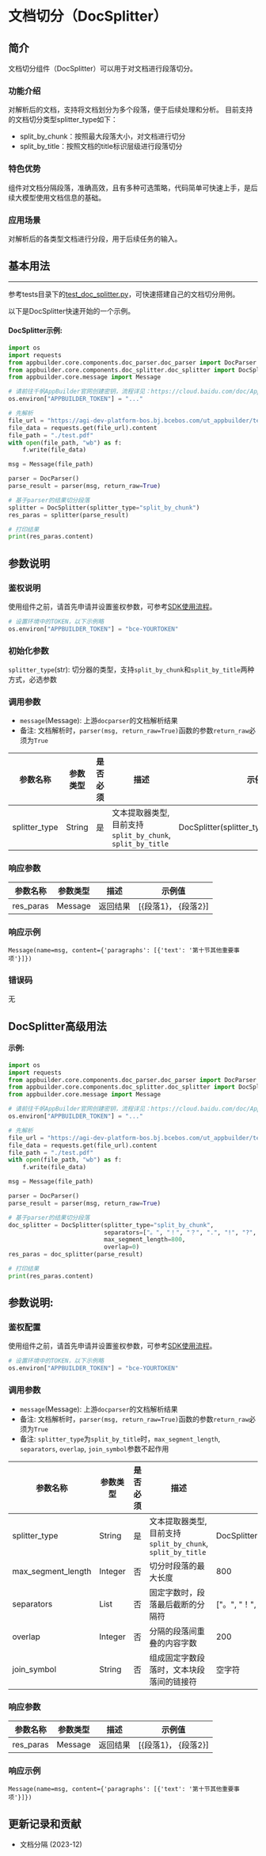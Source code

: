 # 文档切分（DocSplitter）

## 简介
文档切分组件（DocSplitter）可以用于对文档进行段落切分。

### 功能介绍
对解析后的文档，支持将文档划分为多个段落，便于后续处理和分析。
目前支持的文档切分类型splitter_type如下：
*  split_by_chunk：按照最大段落大小，对文档进行切分
*  split_by_title：按照文档的title标识层级进行段落切分

### 特色优势
组件对文档分隔段落，准确高效，且有多种可选策略，代码简单可快速上手，是后续大模型使用文档信息的基础。


### 应用场景
对解析后的各类型文档进行分段，用于后续任务的输入。


## 基本用法
---
参考tests目录下的[test_doc_splitter.py](https://github.com/baidubce/app-builder/blob/master/appbuilder/tests/test_doc_splitter.py)，可快速搭建自己的文档切分用例。

以下是DocSplitter快速开始的一个示例。

#### DocSplitter示例:

```python
import os
import requests
from appbuilder.core.components.doc_parser.doc_parser import DocParser
from appbuilder.core.components.doc_splitter.doc_splitter import DocSplitter
from appbuilder.core.message import Message

# 请前往千帆AppBuilder官网创建密钥，流程详见：https://cloud.baidu.com/doc/AppBuilder/s/Olq6grrt6#1%E3%80%81%E5%88%9B%E5%BB%BA%E5%AF%86%E9%92%A5
os.environ["APPBUILDER_TOKEN"] = "..."

# 先解析
file_url = "https://agi-dev-platform-bos.bj.bcebos.com/ut_appbuilder/test.pdf?authorization=bce-auth-v1/e464e6f951124fdbb2410c590ef9ed2f/2024-01-25T12%3A56%3A15Z/-1/host/b54178fea9be115eafa2a8589aeadfcfaeba20d726f434f871741d4a6cb0c70d"
file_data = requests.get(file_url).content
file_path = "./test.pdf"
with open(file_path, "wb") as f:
    f.write(file_data)

msg = Message(file_path)

parser = DocParser()
parse_result = parser(msg, return_raw=True)

# 基于parser的结果切分段落
splitter = DocSplitter(splitter_type="split_by_chunk")
res_paras = splitter(parse_result)

# 打印结果
print(res_paras.content)
```
## 参数说明

### 鉴权说明
使用组件之前，请首先申请并设置鉴权参数，可参考[SDK使用流程](https://cloud.baidu.com/doc/AppBuilder/s/Olq6grrt6#1%E3%80%81%E5%88%9B%E5%BB%BA%E5%AF%86%E9%92%A5)。
```python
# 设置环境中的TOKEN，以下示例略
os.environ["APPBUILDER_TOKEN"] = "bce-YOURTOKEN"
```

### 初始化参数
`splitter_type`(str): 切分器的类型，支持`split_by_chunk`和`split_by_title`两种方式，必选参数

### 调用参数
* `message`(Message): 上游`docparser`的文档解析结果
* 备注: 文档解析时，`parser(msg, return_raw=True)`函数的参数`return_raw`必须为`True`

|参数名称 |参数类型 |是否必须 |描述 | 示例值    |
|--------|--------|--------|----|--------|
|splitter_type |String  |是 |文本提取器类型, 目前支持`split_by_chunk`, `split_by_title`| DocSplitter(splitter_type="split_by_chunk") |


### 响应参数
|参数名称 | 参数类型 |描述 | 示例值            |
|--------|------|----|----------------|
|res_paras  |Message    |返回结果| [{段落1}， {段落2}] |

### 响应示例
```
Message(name=msg, content={'paragraphs': [{'text': '第十节其他重要事项'}]})
```

### 错误码
无


## DocSplitter高级用法

#### 示例:

```python
import os
import requests
from appbuilder.core.components.doc_parser.doc_parser import DocParser
from appbuilder.core.components.doc_splitter.doc_splitter import DocSplitter
from appbuilder.core.message import Message

# 请前往千帆AppBuilder官网创建密钥，流程详见：https://cloud.baidu.com/doc/AppBuilder/s/Olq6grrt6#1%E3%80%81%E5%88%9B%E5%BB%BA%E5%AF%86%E9%92%A5
os.environ["APPBUILDER_TOKEN"] = "..."

# 先解析
file_url = "https://agi-dev-platform-bos.bj.bcebos.com/ut_appbuilder/test.pdf?authorization=bce-auth-v1/e464e6f951124fdbb2410c590ef9ed2f/2024-01-25T12%3A56%3A15Z/-1/host/b54178fea9be115eafa2a8589aeadfcfaeba20d726f434f871741d4a6cb0c70d"
file_data = requests.get(file_url).content
file_path = "./test.pdf"
with open(file_path, "wb") as f:
    f.write(file_data)

msg = Message(file_path)

parser = DocParser()
parse_result = parser(msg, return_raw=True)

# 基于parser的结果切分段落
doc_splitter = DocSplitter(splitter_type="split_by_chunk",
                           separators=["。", "！", "？", ".", "!", "?", "……", "|\n"],
                           max_segment_length=800,
                           overlap=0)
res_paras = doc_splitter(parse_result)

# 打印结果
print(res_paras.content)
```
## 参数说明:

### 鉴权配置
使用组件之前，请首先申请并设置鉴权参数，可参考[SDK使用流程](https://cloud.baidu.com/doc/AppBuilder/s/Olq6grrt6#1%E3%80%81%E5%88%9B%E5%BB%BA%E5%AF%86%E9%92%A5)。
```python
# 设置环境中的TOKEN，以下示例略
os.environ["APPBUILDER_TOKEN"] = "bce-YOURTOKEN"
```

### 调用参数
* `message`(Message): 上游`docparser`的文档解析结果
* 备注: 文档解析时，`parser(msg, return_raw=True)`函数的参数`return_raw`必须为`True`
*  备注: `splitter_type`为`split_by_title`时，`max_segment_length`, `separators`, `overlap`, `join_symbol`参数不起作用

|参数名称 | 参数类型    | 是否必须 |描述 | 示例值   |
|--------|---------|------|----|-------|
|splitter_type | String  | 是    |文本提取器类型, 目前支持`split_by_chunk`, `split_by_title`| DocSplitter(splitter_type="split_by_chunk") |
|max_segment_length| Integer    | 否    |切分时段落的最大长度|  800   |
|separators| List  | 否    |固定字数时，段落最后截断的分隔符| ["。", "！", "？", ".", "!", "?", "……", "|\n"] |
|overlap| Integer | 否    |分隔的段落间重叠的内容字数| 200     |
|join_symbol| String | 否    |组成固定字数段落时，文本块段落间的链接符| 空字符     |

### 响应参数
|参数名称 | 参数类型 |描述 | 示例值            |
|--------|------|----|----------------|
|res_paras  |Message    |返回结果| [{段落1}， {段落2}] |

### 响应示例
```
Message(name=msg, content={'paragraphs': [{'text': '第十节其他重要事项'}]})
```

## 更新记录和贡献
* 文档分隔 (2023-12)


